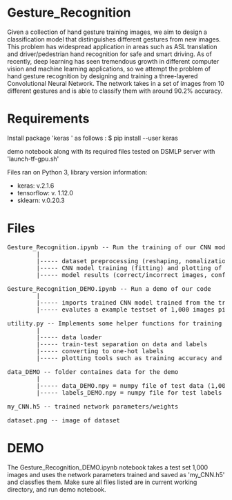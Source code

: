 # Gesture_Recognition

Given a collection of hand gesture training images, we aim to design a classification model that distinguishes different gestures from new images. This problem has widespread application in areas such as ASL translation and driver/pedestrian hand recognition for safe and smart driving. As of recently, deep learning has seen tremendous growth in different computer vision and machine learning applications, so we attempt the problem of hand gesture recognition by designing and training a three-layered Convolutional Neural Network. The network takes in a set of images from 10 different gestures and is able to classify them with around 90.2% accuracy.

# Requirements

Install package 'keras ' as follows : $ pip install --user keras

demo notebook along with its required files tested on DSMLP server with 'launch-tf-gpu.sh'

Files ran on Python 3, library version information:
- keras: v.2.1.6
- tensorflow: v. 1.12.0
- sklearn: v.0.20.3

# Files
<pre>
Gesture_Recognition.ipynb -- Run the training of our CNN model on complete Hand Gesture dataset
        |
        |----- dataset preprocessing (reshaping, nomalization, one-hot labels)
        |----- CNN model training (fitting) and plotting of training acc/loss history
        |----- model results (correct/incorrect images, confusion matrix, classificaiton report)
        
Gesture_Recognition_DEMO.ipynb -- Run a demo of our code 
        |
        |----- imports trained CNN model trained from the training notebook below 
        |----- evalutes a example testset of 1,000 images picked from the complete dataset 
        
utility.py -- Implements some helper functions for training and displaying reults
        |
        |----- data loader
        |----- train-test separation on data and labels 
        |----- converting to one-hot labels
        |----- plotting tools such as training accuracy and example image displays

data_DEMO -- folder containes data for the demo 
        |
        |----- data_DEMO.npy = numpy file of test data (1,000 images)
        |----- labels_DEMO.npy = numpy file for test labels

my_CNN.h5 -- trained network parameters/weights 

dataset.png -- image of dataset
</pre>

# DEMO
The Gesture_Recognition_DEMO.ipynb notebook takes a test set 1,000 images and uses the network parameters trained and saved as 'my_CNN.h5' and classfies them.
Make sure all files listed are in current working directory, and run demo notebook.
